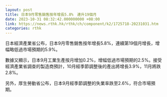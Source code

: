 ```yaml
---
layout: post
title: 日本9月零售銷售按年增長5.8%　連升19個月
date: 2023-10-31 08:32:42.000000000 +08:00
link: https://news.rthk.hk/rthk/ch/component/k2/1725718-20231031.htm
categories: rthk
---
```


日本經濟產業省公布，日本9月零售銷售按年增長5.8%，連續第19個月增長，增幅略低過市場預期的5.9%。

數據又顯示，日本9月工業生產按月增加0.2%，增幅低過市場預期的2.5%。接受經濟產業省調查的製造商預計，10月經季節調整後的產出將增長3.9%，11月將跌2.8%。

另外，厚生勞動省公布，日本9月經季節調整的失業率跌至2.6%，符合市場預期。
